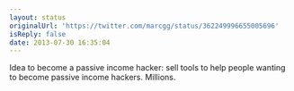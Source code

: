 ```yaml
---
layout: status
originalUrl: 'https://twitter.com/marcgg/status/362249996655005696'
isReply: false
date: 2013-07-30 16:35:04
---
```


Idea to become a passive income hacker: sell tools to help people wanting to become passive income hackers. Millions.

